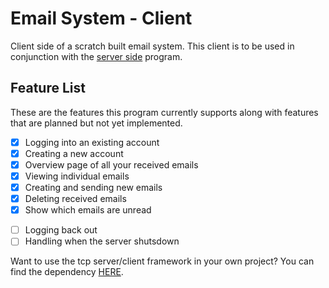 # Email System - Client

Client side of a scratch built email system. This client is to be used in conjunction with the [server side](https://github.com/redParrot17/emailSystem-server) program.

## Feature List

These are the features this program currently supports along with features that are planned but not yet implemented.

- [x] Logging into an existing account
- [x] Creating a new account
- [x] Overview page of all your received emails
- [x] Viewing individual emails
- [x] Creating and sending new emails
- [x] Deleting received emails
- [x] Show which emails are unread
* [ ] Logging back out
* [ ] Handling when the server shutsdown

Want to use the tcp server/client framework in your own project? You can find the dependency [HERE](https://github.com/redParrot17/redTCP).

